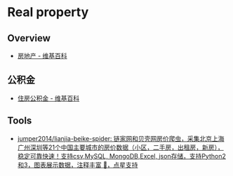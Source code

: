 # Real property

## Overview

- [房地产 - 维基百科](https://zh.wikipedia.org/wiki/%E6%88%BF%E5%9C%B0%E4%BA%A7)

## 公积金

- [住房公积金 - 维基百科](https://zh.wikipedia.org/wiki/%E4%BD%8F%E6%88%BF%E5%85%AC%E7%A7%AF%E9%87%91)

## Tools

- [jumper2014/lianjia-beike-spider: 链家网和贝壳网房价爬虫，采集北京上海广州深圳等21个中国主要城市的房价数据（小区，二手房，出租房，新房），稳定可靠快速！支持csv,MySQL, MongoDB,Excel, json存储，支持Python2和3，图表展示数据，注释丰富 🚁，点星支持](https://github.com/jumper2014/lianjia-beike-spider)
